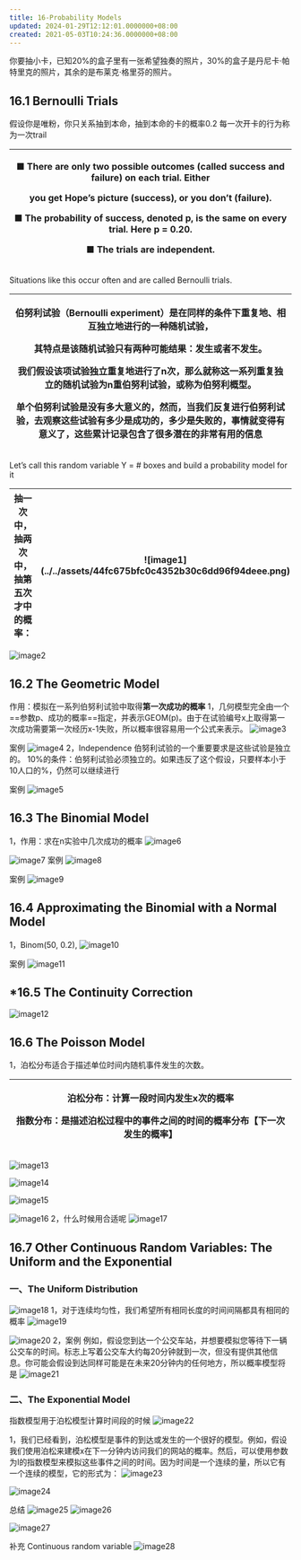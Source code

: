 ```yaml
---
title: 16-Probability Models
updated: 2024-01-29T12:12:01.0000000+08:00
created: 2021-05-03T10:24:36.0000000+08:00
---
```


你要抽小卡，已知20%的盒子里有一张希望独奏的照片，30%的盒子是丹尼卡·帕特里克的照片，其余的是布莱克·格里芬的照片。

## 16.1 Bernoulli Trials
假设你是唯粉，你只关系抽到本命，抽到本命的卡的概率0.2
每一次开卡的行为称为一次trail
<table>
<colgroup>
<col style="width: 100%" />
</colgroup>
<thead>
<tr class="header">
<th><p>■ There are only two possible outcomes (called success and failure) on each trial. Either</p>
<p>you get Hope’s picture (success), or you don’t (failure).</p>
<p>■ The probability of success, denoted p, is the same on every trial. Here p = 0.20.</p>
<p>■ The trials are independent.</p></th>
</tr>
</thead>
<tbody>
</tbody>
</table>
Situations like this occur often and are called Bernoulli trials.
<table>
<colgroup>
<col style="width: 100%" />
</colgroup>
<thead>
<tr class="header">
<th><p>伯努利试验（Bernoulli experiment）是在<strong>同样的条件</strong>下<strong>重复地</strong>、<strong>相互独立</strong>地进行的一种随机试验，</p>
<p>其特点是该随机试验<strong>只有两种可能结果：发生或者不发生</strong>。</p>
<p>我们假设该项试验独立重复地进行了n次，那么就称这一系列重复独立的随机试验为n重伯努利试验，或称为伯努利概型。</p>
<p>单个伯努利试验是没有多大意义的，然而，当我们反复进行伯努利试验，去观察这些试验有多少是成功的，多少是失败的，事情就变得有意义了，这些累计记录包含了很多潜在的非常有用的信息</p></th>
</tr>
</thead>
<tbody>
</tbody>
</table>

Let’s call this random variable Y = \# boxes and build a probability model for it
<table>
<colgroup>
<col style="width: 57%" />
<col style="width: 42%" />
</colgroup>
<thead>
<tr class="header">
<th>抽一次中，抽两次中，抽第五次才中的概率：</th>
<th><p>![image1](../../assets/44fc675bfc0c4352b30c6dd96f94deee.png)</p>
<p></p></th>
</tr>
</thead>
<tbody>
</tbody>
</table>

![image2](../../assets/4be862a6e90642939a6a1ba468c64f7a.png)

## 16.2 The Geometric Model
作用：模拟在一系列伯努利试验中取得**第一次成功的概率**
1，几何模型完全由一个==参数p、成功的概率==指定，并表示GEOM(p)。由于在试验编号x上取得第一次成功需要第一次经历x-1失败，所以概率很容易用一个公式来表示。
![image3](../../assets/209ba942041a46788943386ec2ddf086.png)

案例
![image4](../../assets/baad92130bd74199903b871bf8fcbe86.png)
2，Independence
伯努利试验的一个重要要求是这些试验是独立的。
10%的条件：伯努利试验必须独立的。如果违反了这个假设，只要样本小于10人口的%，仍然可以继续进行

案例
![image5](../../assets/89519bb97d424726b8f19bc3666071dd.png)

## 16.3 The Binomial Model
1，作用：求在n实验中几次成功的概率
![image6](../../assets/bfb20feecc0340d9bf396a2928d2672a.png)

![image7](../../assets/5207d79e76164b0292589e2b5c046e95.png)
案例
![image8](../../assets/b15d6907b0694dbe8af7dcbd47fc51aa.png)

案例
![image9](../../assets/a302deae731a4aa6a6063a422a37351f.png)
## 16.4 Approximating the Binomial with a Normal Model
1，Binom(50, 0.2),
![image10](../../assets/f7b90866ce744361882c69ef897b733c.png)

案例
![image11](../../assets/e4595dd24cd944fc870f481e3f60347d.png)
## \*16.5 The Continuity Correction
![image12](../../assets/c052e656657a4d0b9e1bf06ef924c3f9.png)

## 16.6 The Poisson Model
1，泊松分布适合于描述单位时间内随机事件发生的次数。
<table>
<colgroup>
<col style="width: 100%" />
</colgroup>
<thead>
<tr class="header">
<th><p>泊松分布：计算一段时间内发生x次的概率</p>
<p>指数分布：是描述泊松过程中的事件之间的时间的概率分布【下一次发生的概率】</p></th>
</tr>
</thead>
<tbody>
</tbody>
</table>

![image13](../../assets/0142464b1b10471080bfdd9ebf0acfd5.png)

![image14](../../assets/2b22c7845eb9456db9a70296355f753b.png)

![image15](../../assets/b132f1ce05b34f51bf74a602832c14c1.png)

![image16](../../assets/6e0572c13ecc4d46a526c5c5b38479a2.png)
2，什么时候用合适呢
![image17](../../assets/e0d25adc01d941399ce6a0255dd41456.png)

## 16.7 Other Continuous Random Variables: The Uniform and the Exponential
### 一、The Uniform Distribution
![image18](../../assets/d3704ab827b34065b2cd868dc9a1a9da.png)
1，对于连续均匀性，我们希望所有相同长度的时间间隔都具有相同的概率
![image19](../../assets/8e55dfd4e3b0435bb7aad06040400edd.png)

![image20](../../assets/0e87a8c8b13f423da1a9bf4d9b9c70ee.png)
2，案例
例如，假设您到达一个公交车站，并想要模拟您等待下一辆公交车的时间。标志上写着公交车大约每20分钟就到一次，但没有提供其他信息。你可能会假设到达同样可能是在未来20分钟内的任何地方，所以概率模型将是
![image21](../../assets/806cbe6c48f2405a912576f91cf36570.png)

### 二、The Exponential Model
指数模型用于泊松模型计算时间段的时候
![image22](../../assets/8612c2a9b1954c1287fe40ed5cd58759.png)

1，我们已经看到，泊松模型是事件的到达或发生的一个很好的模型。例如，假设我们使用泊松来建模x在下一分钟内访问我们的网站的概率。然后，可以使用参数为l的指数模型来模拟这些事件之间的时间。因为时间是一个连续的量，所以它有一个连续的模型，它的形式为：
![image23](../../assets/3a0808444810421c8af75f3cf2b2d6ee.png)

![image24](../../assets/baf414dcb1894c558230ebf3a826f65b.png)

总结
![image25](../../assets/6c569808037f4d6e891e4fa05fe38a84.png)
![image26](../../assets/9bf1fa293e9843c191acbee512cce5d3.png)

![image27](../../assets/0e2526218c6a4c44a66a1179e17f3acb.png)

补充
Continuous random variable
![image28](../../assets/0aa9aa8df6974345b9087d9156b4ad0d.png)

